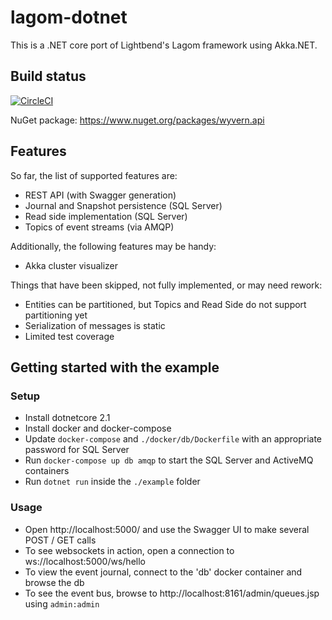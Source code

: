 # lagom-dotnet
This is a .NET core port of Lightbend's Lagom framework using Akka.NET.  

## Build status
[![CircleCI](https://circleci.com/gh/nagytech/lagom-dotnet.svg?style=shield)](https://circleci.com/gh/nagytech/lagom-dotnet)

NuGet package: https://www.nuget.org/packages/wyvern.api

## Features

So far, the list of supported features are:

- REST API (with Swagger generation)
- Journal and Snapshot persistence (SQL Server)
- Read side implementation (SQL Server)
- Topics of event streams (via AMQP)

Additionally, the following features may be handy:

- Akka cluster visualizer

Things that have been skipped, not fully implemented, or may need rework:

- Entities can be partitioned, but Topics and Read Side do not support partitioning yet
- Serialization of messages is static
- Limited test coverage

## Getting started with the example

### Setup

- Install dotnetcore 2.1
- Install docker and docker-compose
- Update `docker-compose` and `./docker/db/Dockerfile` with an appropriate password for SQL Server
- Run `docker-compose up db amqp` to start the SQL Server and ActiveMQ containers
- Run `dotnet run` inside the `./example` folder

### Usage

- Open http://localhost:5000/ and use the Swagger UI to make several POST / GET calls
- To see websockets in action, open a connection to ws://localhost:5000/ws/hello
- To view the event journal, connect to the 'db' docker container and browse the db
- To see the event bus, browse to http://localhost:8161/admin/queues.jsp using `admin:admin`
